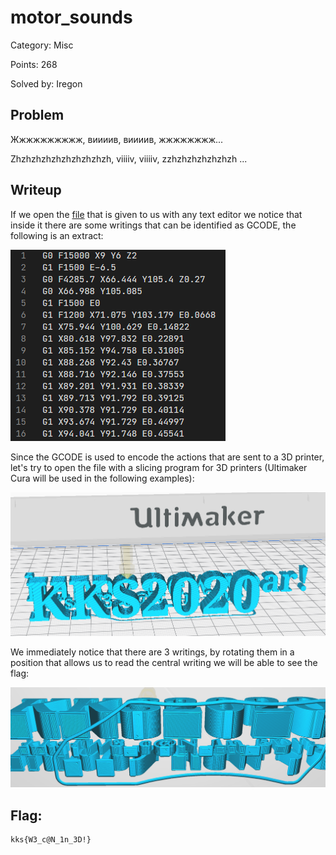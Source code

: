# motor_sounds

Category: Misc

Points: 268

Solved by: Iregon

## Problem

Жжжжжжжжжж, виииив, виииив, жжжжжжжж...

Zhzhzhzhzhzhzhzhzhzh, viiiiv, viiiiv, zzhzhzhzhzhzhzh ...

## Writeup

If we open the [file](./file.gcode) that is given to us with any text editor we notice that inside it there are some writings that can be identified as GCODE, the following is an extract:

![gcode](./gcode.png)

Since the GCODE is used to encode the actions that are sent to a 3D printer, let's try to open the file with a slicing program for 3D printers (Ultimaker Cura will be used in the following examples):
 
![cura1](./cura1.png)

We immediately notice that there are 3 writings, by rotating them in a position that allows us to read the central writing we will be able to see the flag:

![cura2](./cura2.png)

## Flag: 
```
kks{W3_c@N_1n_3D!}
```
